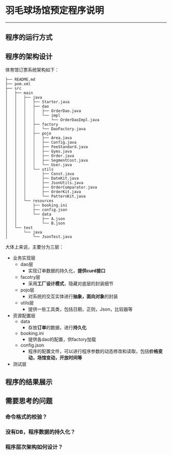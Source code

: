 # 羽毛球场馆预定程序说明


----------
## 程序的运行方式


## 程序的架构设计
体育馆订票系统架构如下：

    ├── README.md
    ├── pom.xml
    ├── src
    │   ├── main
    │   │   ├── java
    │   │   │   ├── Starter.java
    │   │   │   ├── dao
    │   │   │   │   ├── OrderDao.java
    │   │   │   │   └── impl
    │   │   │   │       └── OrderDaoImpl.java
    │   │   │   ├── factory
    │   │   │   │   └── DaoFactory.java
    │   │   │   ├── pojo
    │   │   │   │   ├── Area.java
    │   │   │   │   ├── Config.java
    │   │   │   │   ├── FeeStandard.java
    │   │   │   │   ├── Gyms.java
    │   │   │   │   ├── Order.java
    │   │   │   │   ├── SegmentCost.java
    │   │   │   │   └── User.java
    │   │   │   └── utils
    │   │   │       ├── Const.java
    │   │   │       ├── DateKit.java
    │   │   │       ├── JsonUtils.java
    │   │   │       ├── OrderComparator.java
    │   │   │       ├── OrderKit.java
    │   │   │       └── PatternKit.java
    │   │   └── resources
    │   │       ├── booking.ini
    │   │       ├── config.json
    │   │       └── data
    │   │           ├── A.json
    │   │           └── B.json
    │   └── test
    │       └── java
    │           └── JsonTest.java
大体上来说，主要分为三层：

- 业务实现层
	- dao层
		- 实现订单数据的持久化，**提供curd接口**
	- facotry层
		- 采用**工厂设计模式**，隐藏对底层的封装细节
	- pojo层
		- 对系统的交互实体进行**抽象，面向对象**的封装
	- utils层
		- 提供一些工具类，包括日期，正则，Json，比较器等
- 资源配置层
	- data
		- 存放**订单**的数据，进行**持久化**
	- booking.ini
		- 提供各dao的配置，供factory加载
	- config.json
		- 程序的配置文件，可以进行程序参数的动态修改和读取，包括**价格变动，场馆变动，开放时间等**
- 测试层
## 程序的结果展示
## 需要思考的问题
### 命令格式的校验？

### 没有DB，程序数据的持久化？
### 程序层次架构如何设计？
##
